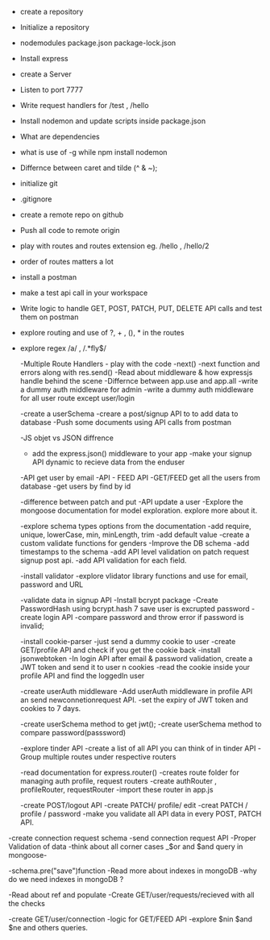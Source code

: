 - create a repository
- Initialize a repository
- nodemodules package.json package-lock.json
- Install express
- create a Server
- Listen to  port 7777
- Write request handlers for /test ,  /hello
- Install nodemon and update scripts inside package.json
- What are dependencies
- what is use of -g while npm install nodemon 
- Differnce between caret and tilde (^ & ~);


-  initialize git
- .gitignore
-  create  a  remote repo on github
-  Push all code to remote origin
- play with routes and routes extension eg. /hello , /hello/2
- order of routes matters a lot
- install a postman 
- make a test api call in your workspace
- Write logic to handle GET, POST, PATCH, PUT, DELETE API calls and test them on postman
- explore routing and use  of  ?, + , (),  * in the routes
- explore regex /a/ , /.*fly$/


  -Multiple Route Handlers - play with the code
  -next()
  -next function and errors along with res.send()
  -Read about middleware & how expressjs handle behind the scene
  -Differnce between app.use and app.all
  -write  a dummy  auth middleware for admin
  -write a dummy auth middleware for all user route except user/login


  -create a userSchema
  -creare a post/signup API to to add data to database
  -Push some documents using API calls from postman


  -JS objet vs JSON diffrence
  - add the express.json() middleware to your app
  -make your signup API dynamic to recieve data from the enduser


  -API get user by email
  -API - FEED API -GET/FEED get all the users from database
  -get users by find by id
  

  -difference between patch and put
  -API update  a user 
  -Explore the mongoose documentation for model exploration. explore more about it.


  -explore schema types options from the documentation
  -add require, unique, lowerCase, min, minLength, trim
  -add default value 
  -create a custom validate functions for genders
  -Improve the DB schema
  -add timestamps to the schema
  -add API level validation on patch request signup post api.
  -add API validation for each field. 


  -install validator
  -explore vlidator library functions and use for email, password and URL


  -validate data in signup API
  -Install bcrypt package
  -Create PasswordHash using bcrypt.hash 7 save user is excrupted password
  -create login API
  -compare password and throw error if password is invalid;



  -install cookie-parser
  -just send a dummy cookie to  user
  -create GET/profile API and check if you get the cookie back
  -install jsonwebtoken
  -In login API after email & password validation, create a JWT token and send it to user n cookies
  -read the cookie inside your profile API and find the loggedIn user

  -create userAuth middleware
  -Add userAuth middleware in profile API an send newconnetionrequest API.
  -set the expiry of JWT token and cookies to 7 days. 


  -create userSchema method to get jwt();
  -create userSchema method to compare password(passsword)



  -explore tinder API
  -create a list of  all API you can think of in tinder  API
  -Group multiple routes under respective routers



  -read documentation for express.router()
  -creates route folder for managing auth profile, request routers
  -create authRouter , profileRouter,  requestRouter
  -import these router in app.js
   
  -create POST/logout API 
  -create PATCH/ profile/ edit
  -creat PATCH / profile / password
  -make you validate all API data in every POST, PATCH API.
  


-create connection request schema
-send connection request API
-Proper Validation of data
-think about all corner cases
_$or and $and query in mongoose- 

-schema.pre("save")function
-Read more about indexes in mongoDB
-why do we need indexes in mongoDB ?



-Read about ref and populate
-Create GET/user/requests/recieved with all the checks

-create GET/user/connection
-logic for GET/FEED  API 
-explore $nin $and $ne and others queries.

